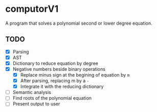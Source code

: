 # computorV1
A program that solves a polynomial second or lower degree equation.

## TODO
- [X] Parsing
- [X] AST
- [X] Dictionary to reduce equation by degree
- [X] Negative numbers beside binary operations
  - [X] Replace minus sign at the begining of equation by `m`
  - [X] After parsing, replacing m by a `-`
  - [X] Integrate it with the reducing dictionary
- [ ] Semantic analysis
- [ ] Find roots of the polynomial equation
- [ ] Present output to user
